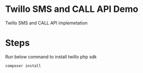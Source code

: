 # Twillo SMS and CALL API Demo
Twillo SMS and CALL API implemetation

# Steps
Run below command to install twillo php sdk

``
composer install
``
